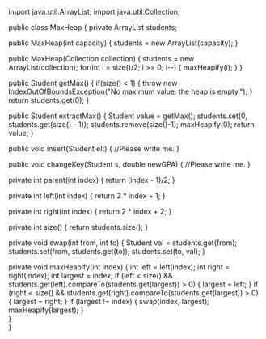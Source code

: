 import java.util.ArrayList;
import java.util.Collection;

public class MaxHeap
{
   private ArrayList<Student> students;
   
   public MaxHeap(int capacity)
   {
      students = new ArrayList<Student>(capacity);
   }
      
   public MaxHeap(Collection<Student> collection)
   {
      students = new ArrayList<Student>(collection);
      for(int i = size()/2; i >= 0; i--)
      {
         maxHeapify(i);
      }
   }
   
   public Student getMax()
   {
      if(size() < 1)
      {
         throw new IndexOutOfBoundsException("No maximum value:  the heap is empty.");
      }
      return students.get(0);
   }
   
   public Student extractMax()
   {
      Student value = getMax();
      students.set(0, students.get(size() - 1));
      students.remove(size()-1);
      maxHeapify(0);
      return value;
   }
   
   
   public void insert(Student elt)
   {
      //Please write me.
   }
   
   public void changeKey(Student s, double newGPA)
   {
      //Please write me.
   }

   private int parent(int index)
   {
      return (index - 1)/2;
   }
   
   private int left(int index)
   {
      return 2 * index + 1;
   }
   
   private int right(int index)
   {
      return 2 * index + 2;
   }
   
   private int size()
   {
      return students.size();
   }
   
   private void swap(int from, int to)
   {
      Student val = students.get(from);
      students.set(from,  students.get(to));
      students.set(to,  val);
   }
   
   private void maxHeapify(int index)
   {
      int left = left(index);
      int right = right(index);
      int largest = index;
      if (left <  size() && students.get(left).compareTo(students.get(largest)) > 0)
      {
         largest = left;
      }
      if (right <  size() && students.get(right).compareTo(students.get(largest)) > 0)
      {
         largest = right;
      }
      if (largest != index)
      {
         swap(index, largest);
         maxHeapify(largest);
      }  
   }   
}
